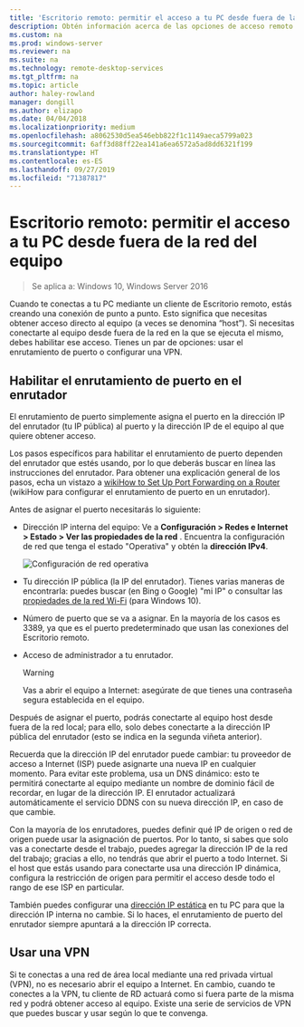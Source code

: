 ```yaml
---
title: 'Escritorio remoto: permitir el acceso a tu PC desde fuera de la red'
description: Obtén información acerca de las opciones de acceso remoto a tu PC desde fuera de la red del equipo
ms.custom: na
ms.prod: windows-server
ms.reviewer: na
ms.suite: na
ms.technology: remote-desktop-services
ms.tgt_pltfrm: na
ms.topic: article
author: haley-rowland
manager: dongill
ms.author: elizapo
ms.date: 04/04/2018
ms.localizationpriority: medium
ms.openlocfilehash: a8062530d5ea546ebb822f1c1149aeca5799a023
ms.sourcegitcommit: 6aff3d88ff22ea141a6ea6572a5ad8dd6321f199
ms.translationtype: HT
ms.contentlocale: es-ES
ms.lasthandoff: 09/27/2019
ms.locfileid: "71387817"
---
```

# <a name="remote-desktop---allow-access-to-your-pc-from-outside-your-pcs-network"></a>Escritorio remoto: permitir el acceso a tu PC desde fuera de la red del equipo

>Se aplica a: Windows 10, Windows Server 2016

Cuando te conectas a tu PC mediante un cliente de Escritorio remoto, estás creando una conexión de punto a punto. Esto significa que necesitas obtener acceso directo al equipo (a veces se denomina “host”). Si necesitas conectarte al equipo desde fuera de la red en la que se ejecuta el mismo, debes habilitar ese acceso. Tienes un par de opciones: usar el enrutamiento de puerto o configurar una VPN.

## <a name="enable-port-forwarding-on-your-router"></a>Habilitar el enrutamiento de puerto en el enrutador

El enrutamiento de puerto simplemente asigna el puerto en la dirección IP del enrutador (tu IP pública) al puerto y la dirección IP de el equipo al que quiere obtener acceso. 

Los pasos específicos para habilitar el enrutamiento de puerto dependen del enrutador que estés usando, por lo que deberás buscar en línea las instrucciones del enrutador. Para obtener una explicación general de los pasos, echa un vistazo a [wikiHow to Set Up Port Forwarding on a Router](https://www.wikihow.com/Set-Up-Port-Forwarding-on-a-Router) (wikiHow para configurar el enrutamiento de puerto en un enrutador).

Antes de asignar el puerto necesitarás lo siguiente:

- Dirección IP interna del equipo: Ve a **Configuración > Redes e Internet > Estado > Ver las propiedades de la red** . Encuentra la configuración de red que tenga el estado "Operativa" y obtén la **dirección IPv4**.

   ![Configuración de red operativa](../media/rdclient-operational-network.png)

- Tu dirección IP pública (la IP del enrutador). Tienes varias maneras de encontrarla: puedes buscar (en Bing o Google) "mi IP" o consultar las [propiedades de la red Wi-Fi](https://binged.it/2Gwob34) (para Windows 10).
- Número de puerto que se va a asignar. En la mayoría de los casos es 3389, ya que es el puerto predeterminado que usan las conexiones del Escritorio remoto.
- Acceso de administrador a tu enrutador.  

   >[!WARNING]
   > Vas a abrir el equipo a Internet: asegúrate de que tienes una contraseña segura establecida en el equipo.

Después de asignar el puerto, podrás conectarte al equipo host desde fuera de la red local; para ello, solo debes conectarte a la dirección IP pública del enrutador (esto se indica en la segunda viñeta anterior).

Recuerda que la dirección IP del enrutador puede cambiar: tu proveedor de acceso a Internet (ISP) puede asignarte una nueva IP en cualquier momento. Para evitar este problema, usa un DNS dinámico: esto te permitirá conectarte al equipo mediante un nombre de dominio fácil de recordar, en lugar de la dirección IP. El enrutador actualizará automáticamente el servicio DDNS con su nueva dirección IP, en caso de que cambie.

Con la mayoría de los enrutadores, puedes definir qué IP de origen o red de origen puede usar la asignación de puertos. Por lo tanto, si sabes que solo vas a conectarte desde el trabajo, puedes agregar la dirección IP de la red del trabajo; gracias a ello, no tendrás que abrir el puerto a todo Internet. Si el host que estás usando para conectarte usa una dirección IP dinámica, configura la restricción de origen para permitir el acceso desde todo el rango de ese ISP en particular.

También puedes configurar una [dirección IP estática](/windows-hardware/customize/mobile/mcsf/enable-static-ip) en tu PC para que la dirección IP interna no cambie. Si lo haces, el enrutamiento de puerto del enrutador siempre apuntará a la dirección IP correcta.


## <a name="use-a-vpn"></a>Usar una VPN

Si te conectas a una red de área local mediante una red privada virtual (VPN), no es necesario abrir el equipo a Internet. En cambio, cuando te conectes a la VPN, tu cliente de RD actuará como si fuera parte de la misma red y podrá obtener acceso al equipo. Existe una serie de servicios de VPN que puedes buscar y usar según lo que te convenga.